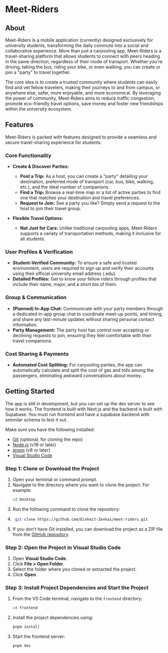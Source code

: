 # Meet-Riders

## About

Meet-Riders is a mobile application (currently) designed exclusively for university students, transforming the daily commute into a social and collaborative experience. More than just a carpooling app, Meet-Riders is a travel-sharing platform that allows students to connect with peers heading in the same direction, regardless of their mode of transport. Whether you're driving, taking the bus, riding your bike, or even walking, you can create or join a "party" to travel together.

The core idea is to create a trusted community where students can easily find and vet fellow travelers, making their journeys to and from campus, or anywhere else, safer, more enjoyable, and more economical. By leveraging the power of community, Meet-Riders aims to reduce traffic congestion, promote eco-friendly travel options, save money and foster new friendships within the university ecosystem.

## Features

Meet-Riders is packed with features designed to provide a seamless and secure travel-sharing experience for students:

### Core Functionality

*   **Create & Discover Parties:**
    *   **Post a Trip:** As a host, you can create a "party" detailing your destination, preferred mode of transport (car, bus, bike, walking, etc.), and the ideal number of companions.
    *   **Find a Trip:** Browse a real-time map or a list of active parties to find one that matches your destination and travel preferences.
    *   **Request to Join:** See a party you like? Simply send a request to the host to join their travel group.

*   **Flexible Travel Options:**
    *   **Not Just for Cars:** Unlike traditional carpooling apps, Meet-Riders supports a variety of transportation methods, making it inclusive for all students.

### User Profiles & Verification

*   **Student-Verified Community:** To ensure a safe and trusted environment, users are required to sign up and verify their accounts using their official university email address (.edu).
*   **Detailed Profiles:** Get to know your fellow riders through profiles that include their name, major, and a short bio of them.

### Group & Communication

*   **(Planned) In-App Chat:** Communicate with your party members through a dedicated in-app group chat to coordinate meet-up points, and timing, and share any last-minute updates without sharing personal contact information.
*   **Party Management:** The party host has control over accepting or declining requests to join, ensuring they feel comfortable with their travel companions.

### Cost Sharing & Payments

*   **Automated Cost Splitting:** For carpooling parties, the app can automatically calculate and split the cost of gas and tolls among the passengers, eliminating awkward conversations about money.

## Getting Started
The app is still in development, but you can set up the dev server to see how it works.
The frontend is built with Next.js and the backend is built with Supabase.
You must run frontend and have a supabase backend with simmilar schema to test it out.

Make sure you have the following installed:
- [Git](https://git-scm.com/) (optional, for cloning the repo)
- [Node.js](https://nodejs.org/) (v18 or later)
- [pnpm](https://pnpm.io/) (v8 or later) 
- [Visual Studio Code](https://code.visualstudio.com/)

### Step 1: Clone or Download the Project
1. Open your terminal or command prompt.
2. Navigate to the directory where you want to clone the project. 
   For example:
   ```bash
   cd Desktop
   ```
3. Run the following command to clone the repository:
4. ```bash
    git clone https://github.com/Einheit-Zenkai/meet-riders.git
    ```
5. If you don't have Git installed, you can download the project as a ZIP file from the [GitHub repository](https://github.com/Einheit-Zenkai/meet-riders/archive/refs/heads/main.zip).

### Step 2: Open the Project in Visual Studio Code

1. Open **Visual Studio Code**.
2. Click **File > Open Folder**.
3. Select the folder where you cloned or extracted the project.
4. Click **Open**.

### Step 3: Install Project Dependencies and Start the Project
 1. From the VS Code terminal, navigate to the `frontend` directory:
    ```bash
    cd frontend
    ```
 2. Install the project dependencies using:
    ```bash
    pnpm install
    ```
3. Start the frontend server:
    ```bash
    pnpm dev
    ```
